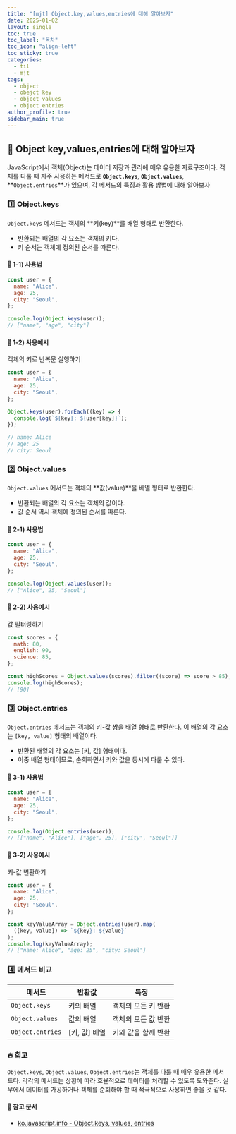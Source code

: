 ```yaml
---
title: "[mjt] Object.key,values,entries에 대해 알아보자"
date: 2025-01-02
layout: single
toc: true
toc_label: "목차"
toc_icon: "align-left"
toc_sticky: true
categories:
  - til
  - mjt
tags:
  - object
  - obejct key
  - object values
  - object entries
author_profile: true
sidebar_main: true
---
```


## :ledger: Object key,values,entries에 대해 알아보자

JavaScript에서 객체(Object)는 데이터 저장과 관리에 매우 유용한 자료구조이다. 객체를 다룰 때 자주 사용하는 메서드로 **`Object.keys`**, **`Object.values`**, **`Object.entries`**가 있으며, 각 메서드의 특징과 활용 방법에 대해 알아보자

### :one: Object.keys

`Object.keys` 메서드는 객체의 **키(key)**를 배열 형태로 반환한다.

- 반환되는 배열의 각 요소는 객체의 키다.
- 키 순서는 객체에 정의된 순서를 따른다.

#### :pushpin: 1-1) 사용법

```javascript
const user = {
  name: "Alice",
  age: 25,
  city: "Seoul",
};

console.log(Object.keys(user));
// ["name", "age", "city"]
```

#### :pushpin: 1-2) 사용예시

객체의 키로 반복문 실행하기

```javascript
const user = {
  name: "Alice",
  age: 25,
  city: "Seoul",
};

Object.keys(user).forEach((key) => {
  console.log(`${key}: ${user[key]}`);
});

// name: Alice
// age: 25
// city: Seoul
```

### :two: Object.values

`Object.values` 메서드는 객체의 **값(value)**을 배열 형태로 반환한다.

- 반환되는 배열의 각 요소는 객체의 값이다.
- 값 순서 역시 객체에 정의된 순서를 따른다.

#### :pushpin: 2-1) 사용법

```javascript
const user = {
  name: "Alice",
  age: 25,
  city: "Seoul",
};

console.log(Object.values(user));
// ["Alice", 25, "Seoul"]
```

#### :pushpin: 2-2) 사용예시

값 필터링하기

```javascript
const scores = {
  math: 80,
  english: 90,
  science: 85,
};

const highScores = Object.values(scores).filter((score) => score > 85);
console.log(highScores);
// [90]
```

### :three: Object.entries

`Object.entries` 메서드는 객체의 키-값 쌍을 배열 형태로 반환한다. 이 배열의 각 요소는 `[key, value]` 형태의 배열이다.

- 반환된 배열의 각 요소는 [키, 값] 형태이다.
- 이중 배열 형태이므로, 순회하면서 키와 값을 동시에 다룰 수 있다.

#### :pushpin: 3-1) 사용법

```javascript
const user = {
  name: "Alice",
  age: 25,
  city: "Seoul",
};

console.log(Object.entries(user));
// [["name", "Alice"], ["age", 25], ["city", "Seoul"]]
```

#### :pushpin: 3-2) 사용예시

키-값 변환하기

```javascript
const user = {
  name: "Alice",
  age: 25,
  city: "Seoul",
};

const keyValueArray = Object.entries(user).map(
  ([key, value]) => `${key}: ${value}`
);
console.log(keyValueArray);
// ["name: Alice", "age: 25", "city: Seoul"]
```

### :four: 메서드 비교

| 메서드           | 반환값        | 특징                |
| ---------------- | ------------- | ------------------- |
| `Object.keys`    | 키의 배열     | 객체의 모든 키 반환 |
| `Object.values`  | 값의 배열     | 객체의 모든 값 반환 |
| `Object.entries` | [키, 값] 배열 | 키와 값을 함께 반환 |

### :fire: 회고

`Object.keys`, `Object.values`, `Object.entries`는 객체를 다룰 때 매우 유용한 메서드다. 각각의 메서드는 상황에 따라 효율적으로 데이터를 처리할 수 있도록 도와준다. 실무에서 데이터를 가공하거나 객체를 순회해야 할 때 적극적으로 사용하면 좋을 것 같다.

#### :pushpin: 참고 문서

- [ko.javascript.info - Object.keys, values, entries](https://ko.javascript.info/keys-values-entries)
